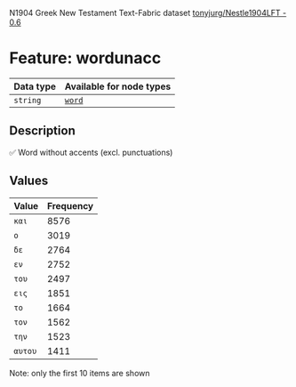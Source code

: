 <p>N1904 Greek New Testament Text-Fabric dataset <a href="https://github.com/tonyjurg/Nestle1904LFT">tonyjurg/Nestle1904LFT - 0.6</a></p>

<h1>Feature: wordunacc</h1>

<table>
<thead>
<tr>
  <th>Data type</th>
  <th>Available for node types</th>
</tr>
</thead>
<tbody>
<tr>
  <td><code>string</code></td>
  <td><A HREF="featurebynodetype.md#word"><code>word</code></A></td>
</tr>
</tbody>
</table>

<h2>Description</h2>

<p>✅ Word without accents (excl. punctuations)</p>

<h2>Values</h2>

<table>
<thead>
<tr>
  <th>Value</th>
  <th>Frequency</th>
</tr>
</thead>
<tbody>
<tr>
  <td><code>και</code></td>
  <td>8576</td>
</tr>
<tr>
  <td><code>ο</code></td>
  <td>3019</td>
</tr>
<tr>
  <td><code>δε</code></td>
  <td>2764</td>
</tr>
<tr>
  <td><code>εν</code></td>
  <td>2752</td>
</tr>
<tr>
  <td><code>του</code></td>
  <td>2497</td>
</tr>
<tr>
  <td><code>εις</code></td>
  <td>1851</td>
</tr>
<tr>
  <td><code>το</code></td>
  <td>1664</td>
</tr>
<tr>
  <td><code>τον</code></td>
  <td>1562</td>
</tr>
<tr>
  <td><code>την</code></td>
  <td>1523</td>
</tr>
<tr>
  <td><code>αυτου</code></td>
  <td>1411</td>
</tr>
</tbody>
</table>

<p>Note: only the first 10 items are shown</p>
